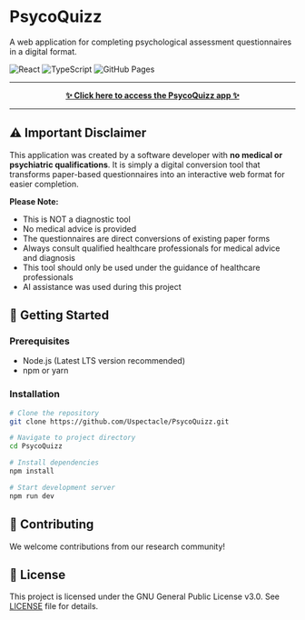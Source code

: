 # PsycoQuizz

A web application for completing psychological assessment questionnaires in a digital format.

![React](https://img.shields.io/badge/React-18.2.0-61DAFB?logo=react)
![TypeScript](https://img.shields.io/badge/TypeScript-4.7.4-3178C6?logo=typescript)
![GitHub Pages](https://img.shields.io/badge/GitHub%20Pages-Deployed-brightgreen?logo=github)

---

<p align="center">
  <a href="https://github.com/Uspectacle/PsycoQuizz" target="_blank">
    <strong>✨ Click here to access the PsycoQuizz app ✨</strong>
  </a>
</p>

---

## ⚠️ Important Disclaimer

This application was created by a software developer with **no medical or psychiatric qualifications**. It is simply a digital conversion tool that transforms paper-based questionnaires into an interactive web format for easier completion.

**Please Note:**

- This is NOT a diagnostic tool
- No medical advice is provided
- The questionnaires are direct conversions of existing paper forms
- Always consult qualified healthcare professionals for medical advice and diagnosis
- This tool should only be used under the guidance of healthcare professionals
- AI assistance was used during this project

## 🚀 Getting Started

### Prerequisites

- Node.js (Latest LTS version recommended)
- npm or yarn

### Installation

```bash
# Clone the repository
git clone https://github.com/Uspectacle/PsycoQuizz.git

# Navigate to project directory
cd PsycoQuizz

# Install dependencies
npm install

# Start development server
npm run dev
```

## 👥 Contributing

We welcome contributions from our research community!

## 📜 License

This project is licensed under the GNU General Public License v3.0. See [LICENSE](LICENSE) file for details.
